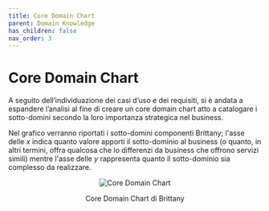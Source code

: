 ```yaml
---
title: Core Domain Chart
parent: Domain Knowledge
has_children: false
nav_order: 3
---
```


# Core Domain Chart

A seguito dell’individuazione dei casi d’uso e dei requisiti, si è andata a espandere l’analisi al fine di creare un core domain chart atto a catalogare i sotto-domini secondo la loro importanza strategica nel business.

Nel grafico verranno riportati i sotto-domini componenti Brittany; l'asse delle _x_ indica quanto valore apporti il sotto-dominio al business (o quanto, in altri termini, offra qualcosa che lo differenzi da business che offrono servizi simili) mentre l'asse delle _y_ rappresenta quanto il sotto-dominio sia complesso da realizzare.

<div align="center">
<img src="https://images2.imgbox.com/40/9a/ET0W3TO8_o.png" alt="Core Domain Chart">
<p align="center">Core Domain Chart di Brittany</p>
</div>
